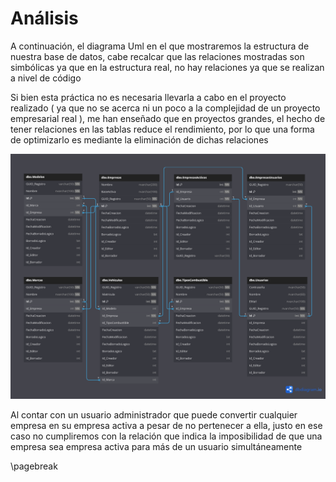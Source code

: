 # Análisis

A continuación, el diagrama Uml en el que mostraremos la estructura de nuestra base de datos, cabe recalcar que las relaciones mostradas son simbólicas ya que en la estructura real, no hay relaciones ya que se realizan a nivel de código

Si bien esta práctica no es necesaria llevarla a cabo en el proyecto realizado ( ya que no se acerca ni un poco a la complejidad de un proyecto empresarial real ), me han enseñado que en proyectos grandes, el hecho de tener relaciones en las tablas reduce el rendimiento, por lo que una forma de optimizarlo es mediante la eliminación de dichas relaciones

![Diagrama UML](images/Uml.png)

Al contar con un usuario administrador que puede convertir cualquier empresa en su empresa activa a pesar de no pertenecer a ella, justo en ese caso no cumpliremos con la relación que indica la imposibilidad de que una empresa sea empresa activa para más de un usuario simultáneamente

\pagebreak
